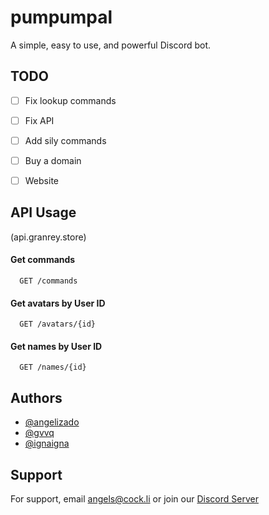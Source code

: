 
# pumpumpal

A simple, easy to use, and powerful Discord bot.




## TODO

- [ ]  Fix lookup commands 
- [ ]  Fix API
- [ ]  Add sily commands
- [ ]  Buy a domain 
- [ ]  Website


## API Usage

(api.granrey.store)
#### Get commands

```http
  GET /commands
```

#### Get avatars by User ID

```http
  GET /avatars/{id}
```

#### Get names by User ID

```http
  GET /names/{id}
```


## Authors

- [@angelizado](https://www.github.com/angelizado)
- [@gvvq](https://www.github.com/gvvq)
- [@ignaigna](https://github.com/ignaigna/)


## Support

For support, email angels@cock.li or join our [Discord Server](https://pumpumpal-web.vercel.app/support)

